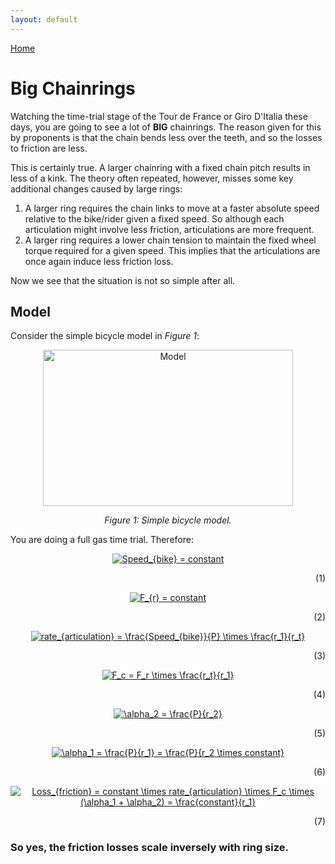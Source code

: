 ```yaml
---
layout: default
---
```



[Home](./index.html)

# Big Chainrings

Watching the time-trial stage of the Tour de France or Giro D'Italia these days, you are going to see a lot of **BIG** chainrings.
The reason given for this by proponents is that the chain bends less over the teeth, and so the losses to friction are less.

This is certainly true. A larger chainring with a fixed chain pitch results in less of a kink. The theory often repeated, however, misses some key additional changes caused by large rings:

1. A larger ring requires the chain links to move at a faster absolute speed relative to the bike/rider given a fixed speed. So although each articulation might involve less friction, articulations are more frequent.
2. A larger ring requires a lower chain tension to maintain the fixed wheel torque required for a given speed. This implies that the articulations are once again induce less friction loss.

Now we see that the situation is not so simple after all.

## Model

Consider the simple bicycle model in _Figure 1_:

<p align="center"> <img src="https://pheidippidesbane.github.io/Projects/images/Torque.png" alt="Model" width="400" 
     height="250"> </p>
<p align="center"> <i> Figure 1: Simple bicycle model. </i> </p>
  
You are doing a full gas time trial. Therefore:

<!---
<p align = "center"><a href="https://www.codecogs.com/eqnedit.php?latex=\hat{\beta}&space;=&space;\frac{Cov(R_{stock},&space;R_{market})}{Var(R_{market})}" target="_blank"><img src="https://latex.codecogs.com/gif.latex?\hat{\beta}&space;=&space;\frac{Cov(R_{stock},&space;R_{market})}{Var(R_{market})}" title="\hat{\beta} = \frac{Cov(R_{stock}, R_{market})}{Var(R_{market})}" /></a><p align = "right">(1)</p></p>
-->

<p align = "center"><a href="https://www.codecogs.com/eqnedit.php?latex=Speed_{bike}&space;=&space;constant" target="_blank"><img src="https://latex.codecogs.com/gif.latex?Speed_{bike}&space;=&space;constant" title="Speed_{bike} = constant" /></a><p align = "right">(1)</p></p>



<p align = "center"><a href="https://www.codecogs.com/eqnedit.php?latex=F_{r}&space;=&space;constant" target="_blank"><img src="https://latex.codecogs.com/gif.latex?F_{r}&space;=&space;constant" title="F_{r} = constant" /></a><p align = "right">(2)</p></p>

<p align = "center"><a href="https://www.codecogs.com/eqnedit.php?latex=rate_{articulation}&space;=&space;\frac{Speed_{bike}}{P}&space;\times&space;\frac{r_1}{r_t}" target="_blank"><img src="https://latex.codecogs.com/gif.latex?rate_{articulation}&space;=&space;\frac{Speed_{bike}}{P}&space;\times&space;\frac{r_1}{r_t}" title="rate_{articulation} = \frac{Speed_{bike}}{P} \times \frac{r_1}{r_t}" /></a><p align = "right">(3)</p></p>



<p align = "center"><a href="https://www.codecogs.com/eqnedit.php?latex=F_c&space;=&space;F_r&space;\times&space;\frac{r_t}{r_1}" target="_blank"><img src="https://latex.codecogs.com/gif.latex?F_c&space;=&space;F_r&space;\times&space;\frac{r_t}{r_1}" title="F_c = F_r \times \frac{r_t}{r_1}" /></a><p align = "right">(4)</p></p>

<p align = "center"><a href="https://www.codecogs.com/eqnedit.php?latex=\alpha_2&space;=&space;\frac{P}{r_2}" target="_blank"><img src="https://latex.codecogs.com/gif.latex?\alpha_2&space;=&space;\frac{P}{r_2}" title="\alpha_2 = \frac{P}{r_2}" /></a><p align = "right">(5)</p></p>


<p align = "center"><a href="https://www.codecogs.com/eqnedit.php?latex=\alpha_1&space;=&space;\frac{P}{r_1}&space;=&space;\frac{P}{r_2&space;\times&space;constant}" target="_blank"><img src="https://latex.codecogs.com/gif.latex?\alpha_1&space;=&space;\frac{P}{r_1}&space;=&space;\frac{P}{r_2&space;\times&space;constant}" title="\alpha_1 = \frac{P}{r_1} = \frac{P}{r_2 \times constant}" /></a><p align = "right">(6)</p></p>


<p align = "center"><a href="https://www.codecogs.com/eqnedit.php?latex=Loss_{friction}&space;=&space;constant&space;\times&space;rate_{articulation}&space;\times&space;F_c&space;\times&space;(\alpha_1&space;&plus;&space;\alpha_2)&space;=&space;\frac{constant}{r_1}" target="_blank"><img src="https://latex.codecogs.com/gif.latex?Loss_{friction}&space;=&space;constant&space;\times&space;rate_{articulation}&space;\times&space;F_c&space;\times&space;(\alpha_1&space;&plus;&space;\alpha_2)&space;=&space;\frac{constant}{r_1}" title="Loss_{friction} = constant \times rate_{articulation} \times F_c \times (\alpha_1 + \alpha_2) = \frac{constant}{r_1}" /></a><p align = "right">(7)</p></p>

### So yes, the friction losses scale inversely with ring size.

<!---
<MATH>&int;_a_^b^{f(x)<over>1+x} dx</MATH>    
    
<math>
	H(s) = ∫<sub>0</sub><sup>∞</sup> e<sup>-st</sup> h(t) dt
</math>
	
	
<math>
	(<array align="c"> <item>
		&ldet;<array align="cc">
			<item>x<sub>11</sub>
			<item>x<sub>12</sub>
			<item>x<sub>21</sub>			
			<item>x<sub>22</sub>
		</array><rd>&rdet;
		<item> y <item> z
	</array>)
</math>
				
<math>
	C <box>dV<sub>out</sub><over>dt</box> = I<sub>b</sub>
	&tanh;(<box>κ(V<sub>in</sub>-V<sub>out</sub>)<over>2</box>)
</math>
    
Text can be **bold**, _italic_, or ~~strikethrough~~.

[Link to another page](./another-page.html).

There should be whitespace between paragraphs.

There should be whitespace between paragraphs. We recommend including a README, or a file with information about your project.

# Header 1

This is a normal paragraph following a header. GitHub is a code hosting platform for version control and collaboration. It lets you and others work together on projects from anywhere.

## Header 2

> This is a blockquote following a header.
>
> When something is important enough, you do it even if the odds are not in your favor.

### Header 3

```js
// Javascript code with syntax highlighting.
var fun = function lang(l) {
  dateformat.i18n = require('./lang/' + l)
  return true;
}
```

```ruby
# Ruby code with syntax highlighting
GitHubPages::Dependencies.gems.each do |gem, version|
  s.add_dependency(gem, "= #{version}")
end
```

#### Header 4

*   This is an unordered list following a header.
*   This is an unordered list following a header.
*   This is an unordered list following a header.

##### Header 5

1.  This is an ordered list following a header.
2.  This is an ordered list following a header.
3.  This is an ordered list following a header.

###### Header 6

| head1        | head two          | three |
|:-------------|:------------------|:------|
| ok           | good swedish fish | nice  |
| out of stock | good and plenty   | nice  |
| ok           | good `oreos`      | hmm   |
| ok           | good `zoute` drop | yumm  |

### There's a horizontal rule below this.

* * *

### Here is an unordered list:

*   Item foo
*   Item bar
*   Item baz
*   Item zip

### And an ordered list:

1.  Item one
1.  Item two
1.  Item three
1.  Item four

### And a nested list:

- level 1 item
  - level 2 item
  - level 2 item
    - level 3 item
    - level 3 item
- level 1 item
  - level 2 item
  - level 2 item
  - level 2 item
- level 1 item
  - level 2 item
  - level 2 item
- level 1 item

### Small image

![Octocat](https://pheidippidesbane.github.io/Projects/images/Picture1.png)

### Large image

![Branching](https://guides.github.com/activities/hello-world/branching.png)


### Definition lists can be used with HTML syntax.

<dl>
<dt>Name</dt>
<dd>Godzilla</dd>
<dt>Born</dt>
<dd>1952</dd>
<dt>Birthplace</dt>
<dd>Japan</dd>
<dt>Color</dt>
<dd>Green</dd>
</dl>

```
Long, single-line code blocks should not wrap. They should horizontally scroll if they are too long. This line should be long enough to demonstrate this.
```

```
The final element.
```
-->
